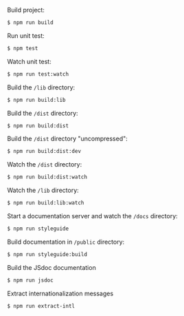 Build project:

```bash
$ npm run build
```
    
Run unit test:
  
```bash
$ npm test
```

Watch unit test:

```bash
$ npm run test:watch
```

Build the `/lib` directory:

```bash
$ npm run build:lib
```

Build the `/dist` directory:

```bash
$ npm run build:dist
```

Build the `/dist` directory "uncompressed":

```bash
$ npm run build:dist:dev
```

Watch the `/dist` directory:

```bash
$ npm run build:dist:watch
```

Watch the `/lib` directory:

```bash
$ npm run build:lib:watch
```

Start a documentation server and watch the `/docs` directory:

```bash
$ npm run styleguide
```

Build documentation in `/public` directory:

```bash
$ npm run styleguide:build
```

Build the JSdoc documentation

```bash
$ npm run jsdoc
```

Extract internationalization messages

```bash
$ npm run extract-intl
```

